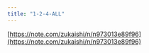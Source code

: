 ```yaml
---
title: "1-2-4-ALL"
---
```


[https://note.com/zukaishi/n/n973013e89f96](https://note.com/zukaishi/n/n973013e89f96)
